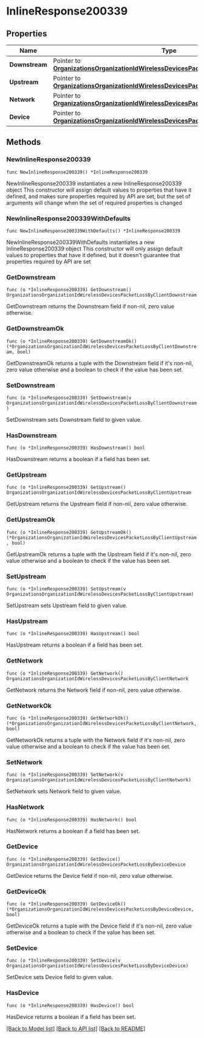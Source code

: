 # InlineResponse200339

## Properties

Name | Type | Description | Notes
------------ | ------------- | ------------- | -------------
**Downstream** | Pointer to [**OrganizationsOrganizationIdWirelessDevicesPacketLossByClientDownstream**](OrganizationsOrganizationIdWirelessDevicesPacketLossByClientDownstream.md) |  | [optional] 
**Upstream** | Pointer to [**OrganizationsOrganizationIdWirelessDevicesPacketLossByClientUpstream**](OrganizationsOrganizationIdWirelessDevicesPacketLossByClientUpstream.md) |  | [optional] 
**Network** | Pointer to [**OrganizationsOrganizationIdWirelessDevicesPacketLossByClientNetwork**](OrganizationsOrganizationIdWirelessDevicesPacketLossByClientNetwork.md) |  | [optional] 
**Device** | Pointer to [**OrganizationsOrganizationIdWirelessDevicesPacketLossByDeviceDevice**](OrganizationsOrganizationIdWirelessDevicesPacketLossByDeviceDevice.md) |  | [optional] 

## Methods

### NewInlineResponse200339

`func NewInlineResponse200339() *InlineResponse200339`

NewInlineResponse200339 instantiates a new InlineResponse200339 object
This constructor will assign default values to properties that have it defined,
and makes sure properties required by API are set, but the set of arguments
will change when the set of required properties is changed

### NewInlineResponse200339WithDefaults

`func NewInlineResponse200339WithDefaults() *InlineResponse200339`

NewInlineResponse200339WithDefaults instantiates a new InlineResponse200339 object
This constructor will only assign default values to properties that have it defined,
but it doesn't guarantee that properties required by API are set

### GetDownstream

`func (o *InlineResponse200339) GetDownstream() OrganizationsOrganizationIdWirelessDevicesPacketLossByClientDownstream`

GetDownstream returns the Downstream field if non-nil, zero value otherwise.

### GetDownstreamOk

`func (o *InlineResponse200339) GetDownstreamOk() (*OrganizationsOrganizationIdWirelessDevicesPacketLossByClientDownstream, bool)`

GetDownstreamOk returns a tuple with the Downstream field if it's non-nil, zero value otherwise
and a boolean to check if the value has been set.

### SetDownstream

`func (o *InlineResponse200339) SetDownstream(v OrganizationsOrganizationIdWirelessDevicesPacketLossByClientDownstream)`

SetDownstream sets Downstream field to given value.

### HasDownstream

`func (o *InlineResponse200339) HasDownstream() bool`

HasDownstream returns a boolean if a field has been set.

### GetUpstream

`func (o *InlineResponse200339) GetUpstream() OrganizationsOrganizationIdWirelessDevicesPacketLossByClientUpstream`

GetUpstream returns the Upstream field if non-nil, zero value otherwise.

### GetUpstreamOk

`func (o *InlineResponse200339) GetUpstreamOk() (*OrganizationsOrganizationIdWirelessDevicesPacketLossByClientUpstream, bool)`

GetUpstreamOk returns a tuple with the Upstream field if it's non-nil, zero value otherwise
and a boolean to check if the value has been set.

### SetUpstream

`func (o *InlineResponse200339) SetUpstream(v OrganizationsOrganizationIdWirelessDevicesPacketLossByClientUpstream)`

SetUpstream sets Upstream field to given value.

### HasUpstream

`func (o *InlineResponse200339) HasUpstream() bool`

HasUpstream returns a boolean if a field has been set.

### GetNetwork

`func (o *InlineResponse200339) GetNetwork() OrganizationsOrganizationIdWirelessDevicesPacketLossByClientNetwork`

GetNetwork returns the Network field if non-nil, zero value otherwise.

### GetNetworkOk

`func (o *InlineResponse200339) GetNetworkOk() (*OrganizationsOrganizationIdWirelessDevicesPacketLossByClientNetwork, bool)`

GetNetworkOk returns a tuple with the Network field if it's non-nil, zero value otherwise
and a boolean to check if the value has been set.

### SetNetwork

`func (o *InlineResponse200339) SetNetwork(v OrganizationsOrganizationIdWirelessDevicesPacketLossByClientNetwork)`

SetNetwork sets Network field to given value.

### HasNetwork

`func (o *InlineResponse200339) HasNetwork() bool`

HasNetwork returns a boolean if a field has been set.

### GetDevice

`func (o *InlineResponse200339) GetDevice() OrganizationsOrganizationIdWirelessDevicesPacketLossByDeviceDevice`

GetDevice returns the Device field if non-nil, zero value otherwise.

### GetDeviceOk

`func (o *InlineResponse200339) GetDeviceOk() (*OrganizationsOrganizationIdWirelessDevicesPacketLossByDeviceDevice, bool)`

GetDeviceOk returns a tuple with the Device field if it's non-nil, zero value otherwise
and a boolean to check if the value has been set.

### SetDevice

`func (o *InlineResponse200339) SetDevice(v OrganizationsOrganizationIdWirelessDevicesPacketLossByDeviceDevice)`

SetDevice sets Device field to given value.

### HasDevice

`func (o *InlineResponse200339) HasDevice() bool`

HasDevice returns a boolean if a field has been set.


[[Back to Model list]](../README.md#documentation-for-models) [[Back to API list]](../README.md#documentation-for-api-endpoints) [[Back to README]](../README.md)


